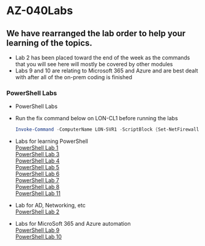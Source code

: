 # AZ-040Labs

## We have rearranged the lab order to help your learning of the topics.
- Lab 2 has been placed toward the end of the week as the commands that you will see here will mostly be covered by other modules
- Labs 9 and 10 are relating to Microsoft 365 and Azure and are best dealt with after all of the on-prem coding is finished 

### PowerShell Labs
- PowerShell Labs 
- Run the fix command below on LON-CL1 before running the labs<br> 
   ```PowerShell 
   Invoke-Command -ComputerName LON-SVR1 -ScriptBlock {Set-NetFirewallProfile -All -Enabled false}
   ```
  
- Labs for learning PowerShell  
  [PowerShell Lab  1](PowerShell-Lab-01.md)<br>
  [PowerShell Lab  3](PowerShell-Lab-03.md)<br>
  [PowerShell Lab  4](PowerShell-Lab-04.md)<br>
  [PowerShell Lab  5](PowerShell-Lab-05.md)<br>
  [PowerShell Lab  6](PowerShell-Lab-06.md)<br>
  [PowerShell Lab  7](PowerShell-Lab-07.md)<br>
  [PowerShell Lab  8](PowerShell-Lab-08.md)<br>
  [PowerShell Lab 11](PowerShell-Lab-11.md)<br>
  
- Lab for AD, Networking, etc  <br>
  [PowerShell Lab  2](PowerShell-Lab-02.md)<br>

- Labs for MicroSoft 365 and Azure automation<br>
  [PowerShell Lab  9](PowerShell-Lab-09.md)<br>
  [PowerShell Lab 10](PowerShell-Lab-10.md)<br>

